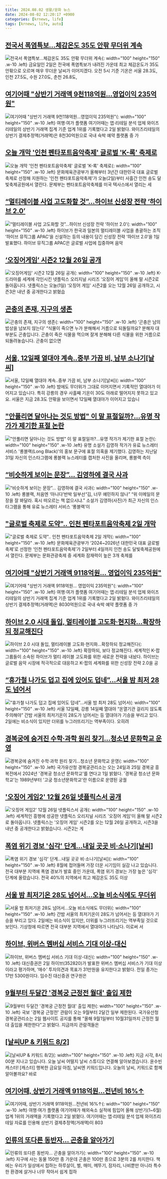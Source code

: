 ```yaml
---
title: 2024.08.02 생활/문화 뉴스
date: 2024-08-02 12:20:17 +0900
categories: [krnews, life]
tags: [krnews, life, auto]
---
```

## [전국서 폭염특보…체감온도 35도 안팎 무더위 계속](https://n.news.naver.com/mnews/article/016/0002344307)

![전국서 폭염특보…체감온도 35도 안팎 무더위 계속](https://mimgnews.pstatic.net/image/origin/016/2024/08/02/2344307.jpg?type=nf220_150){: width="100" height="150" .w-10 .left}
금요일인 2일은 전국에 폭염특보가 내려진 가운데 최고 체감온도가 35도 안팎으로 오르며 매우 무더운 날씨가 이어지겠다. 오전 5시 기준 기온은 서울 28.3도, 인천 27.5도, 수원 27.0도, 춘천 26.8도,

## [여기어때 "상반기 거래액 9천118억원…영업이익 235억원"](https://n.news.naver.com/mnews/article/001/0014848736)

![여기어때 "상반기 거래액 9천118억원…영업이익 235억원"](https://mimgnews.pstatic.net/image/origin/001/2024/08/02/14848736.jpg?type=nf220_150){: width="100" height="150" .w-10 .left}
여행·여가 플랫폼 여기어때는 앱·리테일 분석 업체 와이즈리테일의 상반기 거래액 집계 기준 업계 1위를 기록했다고 2일 밝혔다. 와이즈리테일의 상반기 결제추정액(거래액)은 8천30억원으로 국내 숙박 예약 플랫폼 중 가

## [오늘 개막 '인천 펜타포트음악축제' 글로벌 'K-록' 축제로](https://n.news.naver.com/mnews/article/008/0005072138)

![오늘 개막 '인천 펜타포트음악축제' 글로벌 'K-록' 축제로](https://mimgnews.pstatic.net/image/origin/008/2024/08/02/5072138.jpg?type=nf220_150){: width="100" height="150" .w-10 .left}
문화체육관광부가 올해부터 3년간 대한민국 대표 글로벌 축제로 선정해 지원하는 '인천 펜타포트음악축제'가 오늘(2일)부터 사흘간 인천 송도 달빛축제공원에서 열린다. 문체부는 펜타포트음악축제를 미국 텍사스에서 열리는 세

## [“멀티레이블 사업 고도화할 것”…하이브 신성장 전략 ‘하이브 2.0’](https://n.news.naver.com/mnews/article/081/0003469400)

![“멀티레이블 사업 고도화할 것”…하이브 신성장 전략 ‘하이브 2.0’](https://mimgnews.pstatic.net/image/origin/081/2024/08/01/3469400.jpg?type=nf220_150){: width="100" height="150" .w-10 .left}
하이브가 한국과 일본의 멀티레이블 사업을 총괄하는 조직 ‘하이브 뮤직그룹 APAC’을 신설하는 등의 내용이 담긴 신성장 전략 ‘하이브 2.0’을 1일 발표했다. 하이브 뮤직그룹 APAC은 글로벌 사업에 집중하며 음악

## [‘오징어게임’ 시즌2 12월 26일 공개](https://n.news.naver.com/mnews/article/056/0011773314)

![‘오징어게임’ 시즌2 12월 26일 공개](https://mimgnews.pstatic.net/image/origin/056/2024/08/01/11773314.jpg?type=nf220_150){: width="100" height="150" .w-10 .left}
K-드라마를 세계에 각인시킨 넷플릭스 오리지널 시리즈 ‘오징어 게임’이 올해 말 시즌2로 돌아옵니다. 넷플릭스는 오늘(1일) ‘오징어 게임’ 시즌2를 오는 12월 26일 공개하고, 시즌3은 내년 중 공개한다고 밝혔습

## [곤충의 존재, 지구의 생존](https://n.news.naver.com/mnews/article/028/0002700810)

![곤충의 존재, 지구의 생존](https://mimgnews.pstatic.net/image/origin/028/2024/08/01/2700810.jpg?type=nf220_150){: width="100" height="150" .w-10 .left}
‘곤충은 남의 밥상을 넘보지 않는다’ “식물이 죽으면 누가 분해해서 거름으로 되돌릴까요? 분해자 대부분도 곤충입니다. 곤충이 죽은 식물을 먹으며 잘게 분해해 다른 식물을 위한 거름으로 되돌려놓습니다. 곤충이 없으면

## [서울, 12일째 열대야 계속‥중부 가끔 비, 남부 소나기[날씨]](https://n.news.naver.com/mnews/article/214/0001365128)

![서울, 12일째 열대야 계속‥중부 가끔 비, 남부 소나기[날씨]](https://mimgnews.pstatic.net/image/origin/214/2024/08/02/1365128.jpg?type=nf220_150){: width="100" height="150" .w-10 .left}
밤에도 무더위가 그대로 이어지면서 기록적인 열대야가 이어지고 있습니다. 특히 강릉의 경우 사흘째 기온이 30도 아래로 떨어지지 못하고 있고요. 서울은 지금 28.3도 안팎을 보이면서 12일째 열대야가 이어지고 있습니

## ["안풀리면 달아나는 것도 방법" 이 말 표절일까?…유명 작가가 제기한 표절 논란](https://n.news.naver.com/mnews/article/016/0002344128)

!["안풀리면 달아나는 것도 방법" 이 말 표절일까?…유명 작가가 제기한 표절 논란](https://mimgnews.pstatic.net/image/origin/016/2024/08/01/2344128.jpg?type=nf220_150){: width="100" height="150" .w-10 .left}
유명 소설가 김영하 작가가 유료 뉴스레터 서비스 '롱블랙(Long Black)'의 홍보 문구에 표절 의혹을 제기했다. 김영하는 지난달 31일 자신의 인스타그램에 롱블랙 뉴스레터를 캡처한 사진을 올리며, 롱블랙 측이

## [“비슷하게 보이는 문장”… 김영하에 결국 사과](https://n.news.naver.com/mnews/article/021/0002652081)

![“비슷하게 보이는 문장”… 김영하에 결국 사과](https://mimgnews.pstatic.net/image/origin/021/2024/08/02/2652081.jpg?type=nf220_150){: width="100" height="150" .w-10 .left}
롱블랙, 처음엔 ‘아니다’반박 일부선“김, 너무 예민하지 않나” “위 이메일의 문장을 잘 봐달라. 혹시 떠오르는 책 없으시냐.” 소설가 김영하(사진)가 최근 자신의 인스타그램을 통해 유료 뉴스레터 서비스 ‘롱블랙’이

## ["글로벌 축제로 도약".. 인천 펜타포트음악축제 2일 개막](https://n.news.naver.com/mnews/article/014/0005222340)

!["글로벌 축제로 도약".. 인천 펜타포트음악축제 2일 개막](https://mimgnews.pstatic.net/image/origin/014/2024/08/02/5222340.jpg?type=nf220_150){: width="100" height="150" .w-10 .left}
문화체육관광부가 ‘2024~2026년 대한민국 대표 글로벌 축제’로 선정한 ‘인천 펜타포트음악축제’가 2일부터 4일까지 인천 송도 달빛축제공원에서 열린다. 문체부는 문화관광축제 중 세계화 잠재력이 높은 3개 축제를

## [여기어때 "상반기 거래액 9118억원… 영업이익 235억원"](https://n.news.naver.com/mnews/article/366/0001009455)

![여기어때 "상반기 거래액 9118억원… 영업이익 235억원"](https://mimgnews.pstatic.net/image/origin/366/2024/08/02/1009455.jpg?type=nf220_150){: width="100" height="150" .w-10 .left}
여행·여가 플랫폼 여기어때는 앱·리테일 분석 업체 와이즈리테일의 상반기 거래액 집계 기준 업계 1위를 기록했다고 2일 밝혔다. 와이즈리테일의 상반기 결제추정액(거래액)은 8030억원으로 국내 숙박 예약 플랫폼 중 가

## [하이브 2.0 시대 돌입, 멀티레이블 고도화·현지화…확장하되 정교해진다](https://n.news.naver.com/mnews/article/016/0002344246)

![하이브 2.0 시대 돌입, 멀티레이블 고도화·현지화…확장하되 정교해진다](https://mimgnews.pstatic.net/image/origin/016/2024/08/01/2344246.jpg?type=nf220_150){: width="100" height="150" .w-10 .left}
확장하되, 보다 정교해진다. 세계적인 K-팝 그룹들이 소속된 하이브가 멀티 레이블 고도화를 위한 새로운 전략을 내놨다. 하이브는 글로벌 음악 시장에 적극적으로 대응하고 K-팝의 세계화를 위한 신성장 전략 2.0을 공

## [“휴가철 나가도 덥고 집에 있어도 덥네”…서울 밤 최저 28도 넘어서](https://n.news.naver.com/mnews/article/009/0005344340)

![“휴가철 나가도 덥고 집에 있어도 덥네”…서울 밤 최저 28도 넘어서](https://mimgnews.pstatic.net/image/origin/009/2024/08/02/5344340.jpg?type=nf220_150){: width="100" height="150" .w-10 .left}
서울 12일째, 강릉 14일째 열대야 “온열기관 걸리지 않도록 주의해야” 간밤 서울의 최저기온이 28도가 넘어서는 등 열대야가 기승을 부리고 있다. 2일에는 비소식이 있지만 더위를 누그러뜨리기는 역부족이다. 오히려

## [경복궁에 숨겨진 수학·과학 원리 찾기…청소년 문화학교 운영](https://n.news.naver.com/mnews/article/003/0012702770)

![경복궁에 숨겨진 수학·과학 원리 찾기…청소년 문화학교 운영](https://mimgnews.pstatic.net/image/origin/003/2024/08/01/12702770.jpg?type=nf220_150){: width="100" height="150" .w-10 .left}
국가유산청 경복궁관리소는 오는 24일과 25일 경복궁 흥복전에서 2024년 '경복궁 청소년 문화학교'를 연다고 1일 밝혔다. '경복궁 청소년 문화학교'는 1989년부터 '고궁 청소년문화학교'란 이름으로 운영된 궁궐

## ['오징어 게임2' 12월 26일 넷플릭스서 공개](https://n.news.naver.com/mnews/article/052/0002068889)

!['오징어 게임2' 12월 26일 넷플릭스서 공개](https://mimgnews.pstatic.net/image/origin/052/2024/08/01/2068889.jpg?type=nf220_150){: width="100" height="150" .w-10 .left}
세계적인 흥행에 성공한 넷플릭스 오리지널 시리즈 '오징어 게임'이 올해 말 시즌2로 돌아옵니다. 넷플릭스는 '오징어 게임' 시즌2를 오는 12월 26일 공개하고, 시즌3을 내년 중 공개한다고 밝혔습니다. 시즌2는 게

## [폭염 위기 경보 '심각' 단계…내일 곳곳 비·소나기[날씨]](https://n.news.naver.com/mnews/article/422/0000674199)

![폭염 위기 경보 '심각' 단계…내일 곳곳 비·소나기[날씨]](https://mimgnews.pstatic.net/image/origin/422/2024/08/01/674199.jpg?type=nf220_150){: width="100" height="150" .w-10 .left}
8월에 접어들며 가장 더운 시기임이 실감 나고 있습니다. 전국 대부분 지역에 폭염 경보가 발효 중인 가운데, 폭염 위기 경보는 가장 높은 '심각' 단계에 올랐습니다. 전국 40%의 지역에서 최고 체감온도 35도 이상

## [서울 밤 최저기온 28도 넘어서…오늘 비소식에도 무더위](https://n.news.naver.com/mnews/article/001/0014848796)

![서울 밤 최저기온 28도 넘어서…오늘 비소식에도 무더위](https://mimgnews.pstatic.net/image/origin/001/2024/08/02/14848796.jpg?type=nf220_150){: width="100" height="150" .w-10 .left}
간밤 서울의 최저기온이 28도가 넘어서는 등 열대야가 기승을 부리고 있다. 2일에는 비소식이 있지만, 더위를 누그러뜨리기는 역부족일 것으로 보인다. 기상청에 따르면 전국 대부분 지역에서 열대야가 나타났다. 이로써 서

## [하이브, 위버스 멤버십 서비스 기대 이상-대신](https://n.news.naver.com/mnews/article/018/0005803161)

![하이브, 위버스 멤버십 서비스 기대 이상-대신](https://mimgnews.pstatic.net/image/origin/018/2024/08/02/5803161.jpg?type=nf220_150){: width="100" height="150" .w-10 .left}
대신증권은 2일 하이브(352820)가 발표한 위버스 멤버십 서비스가 기대 이상이라고 평가하며, ‘매수’ 투자의견과 목표가 31만원을 유지한다고 밝혔다. 전일 종가는 17만 5300원이다. 임수진 대신증권 연구원은

## [9월부터 두달간 '경복궁 근정전 월대' 출입 제한](https://n.news.naver.com/mnews/article/003/0012705449)

![9월부터 두달간 '경복궁 근정전 월대' 출입 제한](https://mimgnews.pstatic.net/image/origin/003/2024/08/02/12705449.jpg?type=nf220_150){: width="100" height="150" .w-10 .left}
국보 '경복궁 근정전' 관람이 오는 9월부터 2달간 일부 제한된다. 국가유산청 경복궁관리소는 2일 웹사이트 공지를 통해 "올해 9월1일부터 10월31일까지 근정전 월대 출입을 제한한다"고 밝혔다. 지금까지 관람객들은

## [[날씨UP & 키워드 8/2]](https://n.news.naver.com/mnews/article/052/0002069210)

![[날씨UP & 키워드 8/2]](https://mimgnews.pstatic.net/image/origin/052/2024/08/02/2069210.jpg?type=nf220_150){: width="100" height="150" .w-10 .left}
지금 시각, 8시 00분 지나고 있습니다. 오늘 날씨 어떨지 날씨 스튜디오 연결해 알아보겠습니다. 윤수빈 캐스터! [캐스터] 행복한 금요일 아침, 날씨엔 키워드입니다. 오늘의 날씨, 키워드로 함께 알아볼까요? 바로

## [여기어때, 상반기 거래액 9118억원…전년비 16%↑](https://n.news.naver.com/mnews/article/015/0005017320)

![여기어때, 상반기 거래액 9118억원…전년비 16%↑](https://mimgnews.pstatic.net/image/origin/015/2024/08/02/5017320.jpg?type=nf220_150){: width="100" height="150" .w-10 .left}
여행·여가 플랫폼 여기어때가 해외숙소 실적에 힘입어 올해 상반기(1~6월) 업계 1위의 거래액을 기록했다고 2일 밝혔다. 여기어때는 앱·리테일 분석 업체 와이즈리테일 자료를 인용해 상반기 결제추정액(거래액)이 803

## [인류의 또다른 동반자… 곤충을 알아가기](https://n.news.naver.com/mnews/article/005/0001715199)

![인류의 또다른 동반자… 곤충을 알아가기](https://mimgnews.pstatic.net/image/origin/005/2024/08/02/1715199.jpg?type=nf220_150){: width="100" height="150" .w-10 .left}
지구에 사는 동물 150만 종 가운데 곤충은 100만 종으로 3분의 2를 차지한다. 책에는 우리가 일상에서 접하는 하루살이, 벌, 매미, 메뚜기, 잠자리, 나비뿐만 아니라 특수한 환경에 살거나 너무 작아서 쉽게 접하

